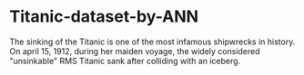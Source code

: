 # Titanic-dataset-by-ANN
The sinking of the Titanic is one of the most infamous shipwrecks in history. On april 15, 1912, during her maiden voyage, the widely considered "unsinkable" RMS Titanic sank after colliding with an iceberg.
